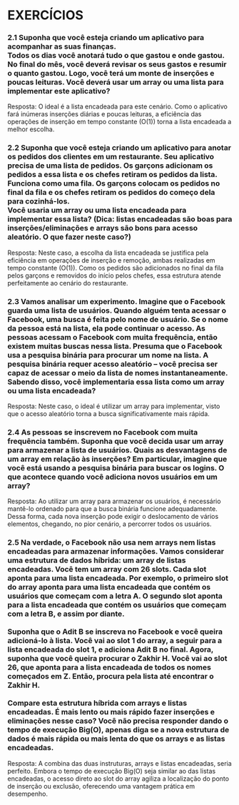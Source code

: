 # EXERCÍCIOS

### 2.1 Suponha que você esteja criando um aplicativo para acompanhar as suas finanças. <br/>Todos os dias você anotará tudo o que gastou e onde gastou. No final do mês, você deverá revisar os seus gastos e resumir o quanto gastou. Logo, você terá um monte de inserções e poucas leituras. Você deverá usar um array ou uma lista para implementar este aplicativo?

Resposta: O ideal é a lista encadeada para este cenário. Como o aplicativo fará inúmeras inserções diárias e poucas leituras, a eficiência das operações de inserção em tempo constante (O(1)) torna a lista encadeada a melhor escolha.

### 2.2 Suponha que você esteja criando um aplicativo para anotar os pedidos dos clientes em um restaurante. Seu aplicativo precisa de uma lista de pedidos. Os garçons adicionam os pedidos a essa lista e os chefes retiram os pedidos da lista. Funciona como uma fila. Os garçons colocam os pedidos no final da fila e os chefes retiram os pedidos do começo dela para cozinhá-los. <br>Você usaria um array ou uma lista encadeada para implementar essa lista? (Dica: listas encadeadas são boas para inserções/eliminações e arrays são bons para acesso aleatório. O que fazer neste caso?)

Resposta: Neste caso, a escolha da lista encadeada se justifica pela eficiência em operações de inserção e remoção, ambas realizadas em tempo constante (O(1)). Como os pedidos são adicionados no final da fila pelos garçons e removidos do início pelos chefes, essa estrutura atende perfeitamente ao cenário do restaurante.

### 2.3 Vamos analisar um experimento. Imagine que o Facebook guarda uma lista de usuários. Quando alguém tenta acessar o Facebook, uma busca é feita pelo nome de usuário. Se o nome da pessoa está na lista, ela pode continuar o acesso. As pessoas acessam o Facebook com muita frequência, então existem muitas buscas nessa lista. Presuma que o Facebook usa a pesquisa binária para procurar um nome na lista. A pesquisa binária requer acesso aleatório – você precisa ser capaz de acessar o meio da lista de nomes instantaneamente. Sabendo disso, você implementaria essa lista como um array ou uma lista encadeada?

Resposta: Neste caso, o ideal é utilizar um array para implementar, visto que o acesso aleatório torna a busca significativamente mais rápida.

### 2.4 As pessoas se inscrevem no Facebook com muita frequência também. Suponha que você decida usar um array para armazenar a lista de usuários. Quais as desvantagens de um array em relação às inserções? Em particular, imagine que você está usando a pesquisa binária para buscar os logins. O que acontece quando você adiciona novos usuários em um array?

Resposta: Ao utilizar um array para armazenar os usuários, é necessário mantê-lo ordenado para que a busca binária funcione adequadamente. Dessa forma, cada nova inserção pode exigir o deslocamento de vários elementos, chegando, no pior cenário, a percorrer todos os usuários.

### 2.5 Na verdade, o Facebook não usa nem arrays nem listas encadeadas para armazenar informações. Vamos considerar uma estrutura de dados híbrida: um array de listas encadeadas. Você tem um array com 26 slots. Cada slot aponta para uma lista encadeada. Por exemplo, o primeiro slot do array aponta para uma lista encadeada que contém os usuários que começam com a letra A. O segundo slot aponta para a lista encadeada que contém os usuários que começam com a letra B, e assim por diante.<br/><br/> Suponha que o Adit B se inscreva no Facebook e você queira adicioná-lo à lista. Você vai ao slot 1 do array, a seguir para a lista encadeada do slot 1, e adiciona Adit B no final. Agora, suponha que você queira procurar o Zakhir H. Você vai ao slot 26, que aponta para a lista encadeada de todos os nomes começados em Z. Então, procura pela lista até encontrar o Zakhir H.<br/><br/> Compare esta estrutura híbrida com arrays e listas encadeadas. É mais lento ou mais rápido fazer inserções e eliminações nesse caso? Você não precisa responder dando o tempo de execução Big(O), apenas diga se a nova estrutura de dados é mais rápida ou mais lenta do que os arrays e as listas encadeadas.

Resposta: A combina das duas instruturas, arrays e listas encadeadas, seria perfeito. Embora o tempo de execução Big(O) seja similar ao das listas encadeadas, o acesso direto ao slot do array agiliza a localização do ponto de inserção ou exclusão, oferecendo uma vantagem prática em desempenho.
